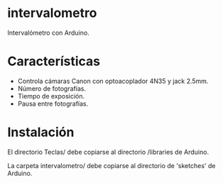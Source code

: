 intervalometro
==============

Intervalómetro con Arduino.


Características
===============

- Controla cámaras Canon con optoacoplador 4N35 y jack 2.5mm.
- Número de fotografías.
- Tiempo de exposición.
- Pausa entre fotografías.


Instalación
===========

El directorio Teclas/ debe copiarse al directorio /libraries de Arduino.

La carpeta intervalometro/ debe copiarse al directorio de 'sketches'
de Arduino.
